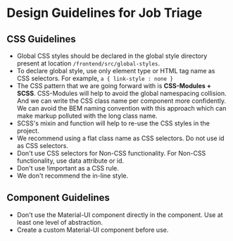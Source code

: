 # Design Guidelines for Job Triage
## CSS Guidelines
- Global CSS styles should be declared in the global style directory present at location ```/frontend/src/global-styles```.
- To declare global style, use only element type or HTML tag name as CSS selectors.
For example,
`a {
link-style : none
}`
- The CSS pattern that we are going forward with is **CSS-Modules + SCSS**.
CSS-Modules will help to avoid the global namespacing collision. And we can write the CSS class name per component more confidently. We can avoid the BEM naming convention with this approach which can make markup polluted with the long class name.
- SCSS's mixin and function will help to re-use the CSS styles in the project.
- We recommend using a flat class name as CSS selectors. Do not use id as CSS selectors.
- Don't use CSS selectors for Non-CSS functionality.  For Non-CSS functionality, use data attribute or id.
- Don't use !important as a CSS rule.
- We don't recommend the in-line style.

## Component Guidelines
- Don't use the Material-UI component directly in the component. Use at least one level of abstraction.
- Create a custom Material-UI component before use.